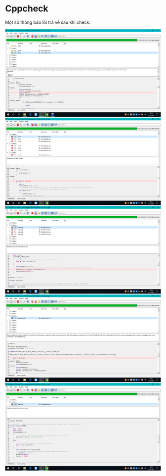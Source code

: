# Cppcheck
Một số thông báo lỗi trả về sau khi check:

<img src="check1.png">

<img src="check2.png">

<img src="check3.png">

<img src="check4.png">

<img src="check5.png">


